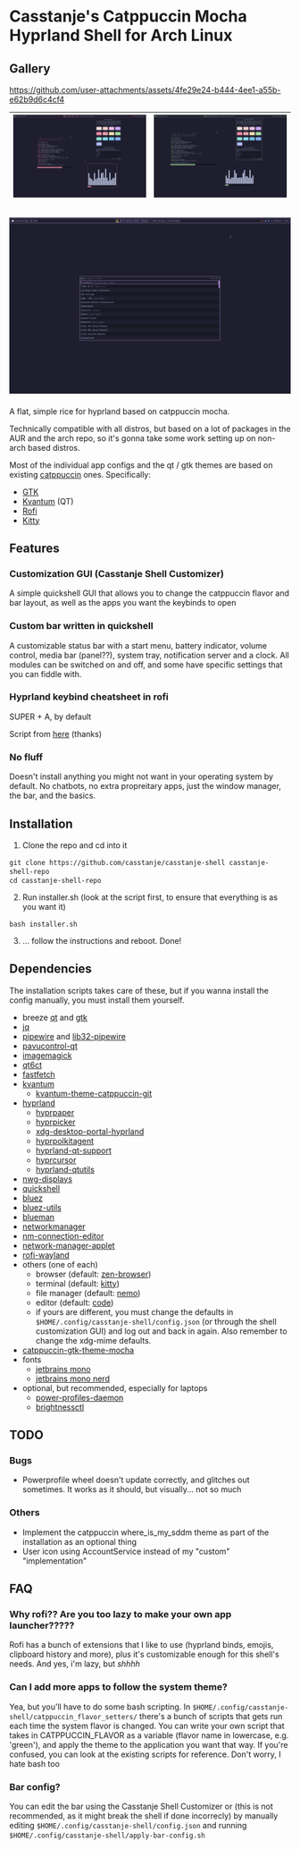 # Casstanje's Catppuccin Mocha Hyprland Shell for Arch Linux


## Gallery
https://github.com/user-attachments/assets/4fe29e24-b444-4ee1-a55b-e62b9d6c4cf4

| ![](assets/screenshots/red.png "red catppuccin flavor") | ![](assets/screenshots/green.png "green catppuccin flavor") |
:-------------------------------------------------------: | :-----------------------------------------------------------:

![mauve catppuccin flavor with rofi open](assets/screenshots/mauve_rofi.png "mauve catppuccin flavor with rofi open")
---
A flat, simple rice for hyprland based on catppuccin mocha.

Technically compatible with all distros, but based on a lot of packages in the AUR and the arch repo, so it's gonna take some work setting up on non-arch based distros.


Most of the individual app configs and the qt / gtk themes are based on existing [catppuccin](https://catppuccin.com) ones.
Specifically:
- [GTK](https://github.com/catppuccin/gtk)
- [Kvantum](https://github.com/catppuccin/Kvantum) (QT)
- [Rofi](https://github.com/catppuccin/rofi)
- [Kitty](https://github.com/catppuccin/kitty)
## Features
### Customization GUI (Casstanje Shell Customizer)
A simple quickshell GUI that allows you to change the catppuccin flavor and bar layout, as well as the apps you want the keybinds to open

### Custom bar written in quickshell
A customizable status bar with a start menu, battery indicator, volume control, media bar (panel??), system tray, notification server and a clock. All modules can be switched on and off, and some have specific settings that you can fiddle with.

### Hyprland keybind cheatsheet in rofi
SUPER + A, by default

Script from [here](https://github.com/jason9075/rofi-hyprland-keybinds-cheatsheet) (thanks)

### No fluff
Doesn't install anything you might not want in your operating system by default. No chatbots, no extra propreitary apps, just the window manager, the bar, and the basics.

## Installation
1. Clone the repo and cd into it

```
git clone https://github.com/casstanje/casstanje-shell casstanje-shell-repo
cd casstanje-shell-repo
```

2. Run installer.sh (look at the script first, to ensure that everything is as you want it)
```
bash installer.sh
```

3. ... follow the instructions and reboot. Done!


## Dependencies
The installation scripts takes care of these, but if you wanna install the config manually, you must install them yourself.
- breeze [qt](https://archlinux.org/packages/extra/x86_64/breeze/) and [gtk](https://archlinux.org/packages/extra/any/breeze-gtk/)
- [jq](https://archlinux.org/packages/extra/x86_64/jq/)
- [pipewire](https://archlinux.org/packages/extra/x86_64/pipewire/) and [lib32-pipewire](https://archlinux.org/packages/multilib/x86_64/lib32-pipewire/)
- [pavucontrol-qt](https://archlinux.org/packages/extra/x86_64/pavucontrol-qt/)
- [imagemagick](https://archlinux.org/packages/?name=imagemagick)
- [qt6ct](https://archlinux.org/packages/extra/x86_64/qt6ct/)
- [fastfetch](https://archlinux.org/packages/extra/x86_64/fastfetch/)
- [kvantum](https://archlinux.org/packages/extra/x86_64/kvantum/)
    - [kvantum-theme-catppuccin-git](https://aur.archlinux.org/packages/kvantum-theme-catppuccin-git)
- [hyprland](https://wiki.hypr.land/Getting-Started/Installation/)
    - [hyprpaper](https://wiki.hypr.land/Hypr-Ecosystem/hyprpaper)
    - [hyprpicker](https://wiki.hypr.land/Hypr-Ecosystem/hyprpicker)
    - [xdg-desktop-portal-hyprland](https://wiki.hypr.land/Hypr-Ecosystem/xdg-desktop-portal-hyprland)
    - [hyprpolkitagent](https://wiki.hypr.land/Hypr-Ecosystem/hyprpolkitagent)
    - [hyprland-qt-support](https://wiki.hypr.land/Hypr-Ecosystem/hyprland-qt-support)
    - [hyprcursor](https://wiki.hypr.land/Hypr-Ecosystem/hyprcursor)
    - [hyprland-qtutils](https://wiki.hypr.land/Hypr-Ecosystem/hyprland-qtutils)
- [nwg-displays](https://archlinux.org/packages/extra/any/nwg-displays/)
- [quickshell](https://quickshell.org/docs/master/guide/install-setup/)
- [bluez](https://archlinux.org/packages/?name=bluez)
- [bluez-utils](https://archlinux.org/packages/?name=bluez-utils)
- [blueman](https://archlinux.org/packages/?name=blueman)
- [networkmanager](https://archlinux.org/packages/?name=networkmanager)
- [nm-connection-editor](https://archlinux.org/packages/?name=nm-connection-editor)
- [network-manager-applet](https://archlinux.org/packages/?name=network-manager-applet)
- [rofi-wayland](https://archlinux.org/packages/?name=rofi-wayland)
- others (one of each) 
    - browser (default: [zen-browser](https://github.com/zen-browser/desktop))
    - terminal (default: [kitty](https://github.com/kovidgoyal/kitty))
    - file manager (default: [nemo](https://archlinux.org/packages/extra/x86_64/nemo/))
    - editor (default: [code](https://archlinux.org/packages/extra/x86_64/code/))
    - if yours are different, you must change the defaults in ```$HOME/.config/casstanje-shell/config.json``` (or through the shell customization GUI) and log out and back in again. Also remember to change the xdg-mime defaults.
- [catppuccin-gtk-theme-mocha](https://aur.archlinux.org/packages/catppuccin-gtk-theme-mocha)
- fonts
    - [jetbrains mono](https://archlinux.org/packages/extra/any/ttf-jetbrains-mono/)
    - [jetbrains mono nerd](https://archlinux.org/packages/extra/any/ttf-jetbrains-mono-nerd/)
- optional, but recommended, especially for laptops
    - [power-profiles-daemon](https://archlinux.org/packages/extra/x86_64/power-profiles-daemon/)
    - [brightnessctl](https://archlinux.org/packages/extra/x86_64/brightnessctl/)

## TODO
### Bugs
- Powerprofile wheel doesn't update correctly, and glitches out sometimes. It works as it should, but visually... not so much
### Others
- Implement the catppuccin where_is_my_sddm theme as part of the installation as an optional thing
- User icon using AccountService instead of my "custom" "implementation"

## FAQ
### Why rofi?? Are you too lazy to make your own app launcher?????
Rofi has a bunch of extensions that I like to use (hyprland binds, emojis, clipboard history and more), plus it's customizable enough for this shell's needs. And yes, i'm lazy, but *shhhh*

### Can I add more apps to follow the system theme?
Yea, but you'll have to do some bash scripting. In ```$HOME/.config/casstanje-shell/catppuccin_flavor_setters/``` there's a bunch of scripts that gets run each time the system flavor is changed. You can write your own script that takes in CATPPUCCIN_FLAVOR as a variable (flavor name in lowercase, e.g. 'green'), and apply the theme to the application you want that way. If you're confused, you can look at the existing scripts for reference. Don't worry, I hate bash too

### Bar config?
You can edit the bar using the Casstanje Shell Customizer or (this is not recommended, as it might break the shell if done incorrecly) by manually editing ```$HOME/.config/casstanje-shell/config.json``` and running ```$HOME/.config/casstanje-shell/apply-bar-config.sh```
